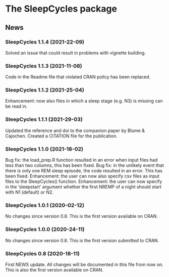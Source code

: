 The SleepCycles package
================

<!-- NEWS.md is generated from NEWS.Rmd. Please edit that file -->

## News

### SleepCycles 1.1.4 (2021-22-09)

Solved an issue that could result in problems with vignette building.

### SleepCycles 1.1.3 (2021-11-08)

Code in the Readme file that violated CRAN policy has been replaced.

### SleepCycles 1.1.2 (2021-25-04)

Enhancement: now also files in which a sleep stage (e.g. N3) is missing
can be read in.

### SleepCycles 1.1.1 (2021-29-03)

Updated the reference and doi to the companion paper by Blume &
Cajochen. Created a CITATION file for the publication.

### SleepCycles 1.1.0 (2021-18-02)

Bug fix: the load\_prep.R function resulted in an error when input files
had less than two columns, this has been fixed. Bug fix: in the unlikely
event that there is only one REM sleep episode, the code resulted in an
error. This has been fixed. Enhancement: the user can now also specify
csv files as input files to the SleepCycles() function. Enhancement: the
user can now specify in the ‘sleepstart’ argument whether the first
NREMP of a night should start with N1 (default) or N2.

### SleepCycles 1.0.1 (2020-02-12)

No changes since version 0.8. This is the first version available on
CRAN.

### SleepCycles 1.0.0 (2020-24-11)

No changes since version 0.8. This is the first version submitted to
CRAN.

### SleepCycles 0.8 (2020-18-11)

First NEWS update. All changes will be documented in this file from now
on. This is also the first version available on CRAN.
